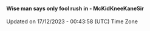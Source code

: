 #### Wise man says only fool rush in - McKidKneeKaneSir
Updated on 17/12/2023 - 00:43:58 (UTC) Time Zone
